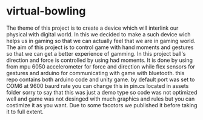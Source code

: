 # virtual-bowling
The theme of this project is to create a device which will interlink our physical with digital world.
In this we decided to make a such device wich helps us in gaming so that we can actually feel that we are in gaming world.
The aim of this project is to control game with hand moments and gestures so that we can get a better experience of gamming. In this project ball's direction and force is controlled by using had moments. It is done by using from mpu 6050 accelerometer for force and direction while flex sensors for gestures and arduino for communicating with game with bluetooth.
this repo contains both arduino code and unity game. by default port was set to COM6 at 9600 baurd rate you can change this in pin.cs located in assets folder
sorry to say that this was just a demo type so code was not optimized well and game was not desinged with much graphics and rules but you can costimize it as you want. Due to some facotors we published it before taking it to full extent.
